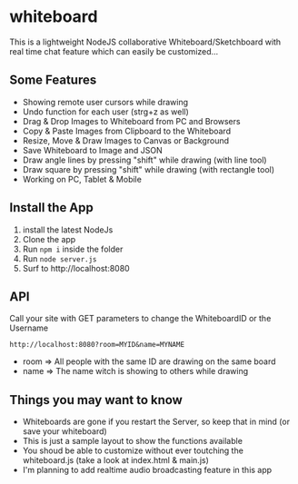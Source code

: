 # whiteboard
This is a lightweight NodeJS collaborative Whiteboard/Sketchboard with real time chat feature which can easily be customized...


## Some Features
* Showing remote user cursors while drawing
* Undo function for each user (strg+z as well)
* Drag & Drop Images to Whiteboard from PC and Browsers
* Copy & Paste Images from Clipboard to the Whiteboard
* Resize, Move & Draw Images to Canvas or Background
* Save Whiteboard to Image and JSON
* Draw angle lines by pressing "shift" while drawing (with line tool)
* Draw square by pressing "shift" while drawing (with rectangle tool)
* Working on PC, Tablet & Mobile

## Install the App

1. install the latest NodeJs
2. Clone the app
3. Run `npm i` inside the folder
4. Run `node server.js`
5. Surf to http://localhost:8080

## API
Call your site with GET parameters to change the WhiteboardID or the Username

`http://localhost:8080?room=MYID&name=MYNAME`

* room => All people with the same ID are drawing on the same board
* name => The name witch is showing to others while drawing


## Things you may want to know
* Whiteboards are gone if you restart the Server, so keep that in mind (or save your whiteboard)
* This is just a sample layout to show the functions available
* You shoud be able to customize without ever toutching the whiteboard.js (take a look at index.html & main.js)
* I'm planning to add realtime audio broadcasting feature in this app


